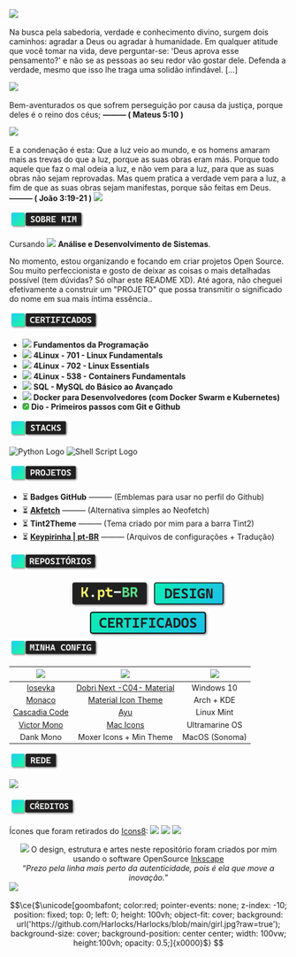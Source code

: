 <img src='https://cdn.discordapp.com/attachments/757631178193764474/1070787193859227708/line.png?ex=6633e8c9&is=662173c9&hm=c84f5e81ae8b5c79613f0d2137b866799a7657ee3cd199079c46b23aa82af7ff&'>

<!-- Decerto, a busca pela sabedoria tem dois caminhos: Buscar agradar unicamente em primeiro lugar Deus, e ser salvo. Ou... Agradar unicamente a humanidade, e ser um tolo, pecador, e perder a salvação. Cavalheiros e madames, eu escolho o primeiro caminho. -->

Na busca pela sabedoria, verdade e conhecimento divino, surgem dois caminhos: agradar a Deus ou agradar à humanidade. Em qualquer atitude que você tomar na vida, deve perguntar-se: 'Deus aprova esse pensamento?' e não se as pessoas ao seu redor vão gostar dele. Defenda a verdade, mesmo que isso lhe traga uma solidão infindável. [...]

<img src='https://cdn.discordapp.com/attachments/757631178193764474/1070787193859227708/line.png?ex=6633e8c9&is=662173c9&hm=c84f5e81ae8b5c79613f0d2137b866799a7657ee3cd199079c46b23aa82af7ff&'>
<!-- —————— Versículos (ABERTURA) —————— -->

Bem-aventurados os que sofrem perseguição por causa da justiça, porque deles é o reino dos céus;
<strong> ——— ( Mateus 5:10 ) </strong>

<img src='https://cdn.discordapp.com/attachments/757631178193764474/1070787193859227708/line.png?ex=6633e8c9&is=662173c9&hm=c84f5e81ae8b5c79613f0d2137b866799a7657ee3cd199079c46b23aa82af7ff&'>

E a condenação é esta: Que a luz veio ao mundo, e os homens amaram mais as trevas do que a luz, porque as suas obras eram más.
Porque todo aquele que faz o mal odeia a luz, e não vem para a luz, para que as suas obras não sejam reprovadas.
Mas quem pratica a verdade vem para a luz, a fim de que as suas obras sejam manifestas, porque são feitas em Deus.
<strong> ——— ( João 3:19-21 ) </strong>
<img src='https://cdn.discordapp.com/attachments/757631178193764474/1070787193859227708/line.png?ex=6633e8c9&is=662173c9&hm=c84f5e81ae8b5c79613f0d2137b866799a7657ee3cd199079c46b23aa82af7ff&'>

</em> <!-- —————— Versículos (FECHAMENTO) —————— -->

<img width="" src="https://raw.githubusercontent.com/Harlocks/design/main/assets/inkscape/banners/SobreMim28pxV2.png">

<!-- —————— SOBRE MIM (ABERTURA) —————— -->
<!-- #### ![](https://cdn.discordapp.com/attachments/757631178193764474/1070787521161740338/icon-subtopic.png) SOBRE MIM  -->
<!--
<img src="https://raw.githubusercontent.com/Harlocks/design/main/assets/inkscape/banners/sobremim28px.png"> -->

Cursando ![](https://cdn.discordapp.com/attachments/757631178193764474/1072989961403506770/graduation.png) **Análise e Desenvolvimento de Sistemas**.

No momento, estou organizando e focando em criar projetos Open Source. Sou muito perfeccionista e gosto de deixar as coisas o mais detalhadas possível (tem dúvidas? Só olhar este README XD). Até agora, não cheguei efetivamente a construir um "PROJETO" que possa transmitir o significado do nome em sua mais íntima essência..

<!-- —————— SOBRE MIM (FECHAMENTO) —————— -->

<!-- —————— CERTIFICAÇÕES (ABERTURA) —————— -->

<!-- #### ![](https://cdn.discordapp.com/attachments/757631178193764474/1070787521161740338/icon-subtopic.png) CERTIFICAÇÕES -->
<img src="https://raw.githubusercontent.com/Harlocks/design/main/assets/inkscape/banners/Certificados28pxV2.png">
<!-- <img src="https://raw.githubusercontent.com/Harlocks/design/main/assets/inkscape/banners/certificacoes28px.png"> -->

- ![](https://cdn.discordapp.com/attachments/757631178193764474/1072990432855871550/certificate.png?ex=65e8de36&is=65d66936&hm=4c089b125a00e9caa59c34f5b462f4ceb10870706721dd9a9a625b1aff28df04&) **Fundamentos da Programação**
- ![](https://cdn.discordapp.com/attachments/757631178193764474/1072990432855871550/certificate.png?ex=65e8de36&is=65d66936&hm=4c089b125a00e9caa59c34f5b462f4ceb10870706721dd9a9a625b1aff28df04&) **4Linux - 701 - Linux Fundamentals**
- ![](https://cdn.discordapp.com/attachments/757631178193764474/1072990432855871550/certificate.png?ex=65e8de36&is=65d66936&hm=4c089b125a00e9caa59c34f5b462f4ceb10870706721dd9a9a625b1aff28df04&) **4Linux - 702 - Linux Essentials**
- ![](https://cdn.discordapp.com/attachments/757631178193764474/1072990432855871550/certificate.png?ex=65e8de36&is=65d66936&hm=4c089b125a00e9caa59c34f5b462f4ceb10870706721dd9a9a625b1aff28df04&) **4Linux - 538 - Containers Fundamentals**
- ![](https://cdn.discordapp.com/attachments/757631178193764474/1072990432855871550/certificate.png?ex=65e8de36&is=65d66936&hm=4c089b125a00e9caa59c34f5b462f4ceb10870706721dd9a9a625b1aff28df04&) **SQL - MySQL do Básico ao Avançado**
- ![](https://cdn.discordapp.com/attachments/757631178193764474/1072990432855871550/certificate.png?ex=65e8de36&is=65d66936&hm=4c089b125a00e9caa59c34f5b462f4ceb10870706721dd9a9a625b1aff28df04&) **Docker para Desenvolvedores (com Docker Swarm e Kubernetes)**
- <a href="https://github.com/Harlocks/certificates/blob/main/certificates/Dio%20-%20Primeiros%20passos%20com%20Git%20e%20Github.pdf"><img width="12" src="https://raw.githubusercontent.com/Harlocks/design/main/assets/inkscape/buttons/icon-open24x.png"></a> **Dio - Primeiros passos com Git e Github**

<!-- —————— CERTIFICAÇÕES (FECHAMENTO) —————— -->

<!-- —————— STACKS (ABERTURA) —————— -->
<img src="https://raw.githubusercontent.com/Harlocks/design/main/assets/inkscape/banners/Stacks28pxV2.png">

<!-- #### ![](https://cdn.discordapp.com/attachments/757631178193764474/1070787521161740338/icon-subtopic.png) STACKS  -->

![Python Logo](https://cdn.discordapp.com/attachments/569005079932305410/994056796803190844/python.png "Python")
![Shell Script Logo](https://cdn.discordapp.com/attachments/569005079932305410/994058299215462570/shellscript.png "Shell Script")

<!-- —————— STACKS (FECHAMENTO) —————— -->

<!-- —————— PROJETOS (ABERTURA) —————— -->
<!-- #### ![](https://cdn.discordapp.com/attachments/757631178193764474/1070787521161740338/icon-subtopic.png) PROJETOS EM DESENVOLVIMENTO -->

<img src="https://raw.githubusercontent.com/Harlocks/design/main/assets/inkscape/banners/Projetos28pxV2.png">

- ⏳ **Badges GitHub** ——— (Emblemas para usar no perfil do Github)
- ⏳ [**Akfetch**](https://github.com/Harlocks/akfetch) ——— (Alternativa simples ao Neofetch)
- ⏳ **Tint2Theme** ——— (Tema criado por mim para a barra Tint2)
- ⏳ [**Keypirinha | pt-BR**](https://github.com/Harlocks/keypirinha) ——— (Arquivos de configurações + Tradução)
 
<!-- —————— PROJETOS (FECHAMENTO) —————— -->

<!-- REPOSITÓRIOS (ABERTURA) -->

<a href="https://github.com/Harlocks?tab=repositories"><img src='https://raw.githubusercontent.com/Harlocks/design/main/assets/inkscape/banners/Repositorios28pxV2.png'></a>

<div align="center">
    <a href="https://github.com/Harlocks/keypirinha"><img src="https://raw.githubusercontent.com/Harlocks/design/main/assets/inkscape/banners/keypirinhaV6.png"></a>
    <a href="https://github.com/Harlocks/design"><img src="https://raw.githubusercontent.com/Harlocks/design/main/assets/inkscape/banners/designV6.png"></a>
    <a href="https://github.com/Harlocks/certificates"><img src="https://raw.githubusercontent.com/Harlocks/design/main/assets/inkscape/banners/certificadosv6.png"></a>
</div>

<!-- REPOSITÓRIOS (FECHAMENTO) -->

<!-- —————— CONFIGURAÇÃO (ABERTURA) —————— -->
<!-- #### ![](https://cdn.discordapp.com/attachments/757631178193764474/1070787521161740338/icon-subtopic.png) MINHA CONFIG  -->
<img src="https://raw.githubusercontent.com/Harlocks/design/main/assets/inkscape/banners/MinhaConfig28pxV2.png">

| ![](https://cdn.discordapp.com/attachments/757631178193764474/1078385000350761040/FONTES.png) |     ![](https://cdn.discordapp.com/attachments/757631178193764474/1078385861273604216/TEMAS.png)     | ![](https://cdn.discordapp.com/attachments/757631178193764474/1078385881527898203/SO.png) |
| :-------------------------------------------------------------------------------------------: | :--------------------------------------------------------------------------------------------------: | :---------------------------------------------------------------------------------------: |
|                      [Iosevka](https://github.com/be5invis/iosevka)</li>                      |   [Dobri Next -C04- Material](https://marketplace.visualstudio.com/items?itemName=sldobri.bunker)    |                                        Windows 10                                         |
|                     [Monaco](https://github.com/taodongl/monaco.ttf)</li>                     | [Material Icon Theme](https://marketplace.visualstudio.com/items?itemName=PKief.material-icon-theme) |                                        Arch + KDE                                         |
|                  [Cascadia Code](https://github.com/microsoft/cascadia-code)                  |                [Ayu](https://marketplace.visualstudio.com/items?itemName=teabyii.ayu)                |                                         Linux Mint                                         |
|             [Victor Mono](https://rubjo.github.io/victor-mono/)                                                                      |       [Mac Icons](https://marketplace.visualstudio.com/items?itemName=wayou.vscode-icons-mac)        |                                          Ultramarine OS                                        |
| Dank Mono | Moxer Icons + Min Theme | MacOS (Sonoma) |
<!-- —————— CONFIGURAÇÃO (FECHAMENTO) —————— -->

<!-- —————— REDE (ABERTURA) —————— -->
<!-- #### ![](https://cdn.discordapp.com/attachments/757631178193764474/1070787521161740338/icon-subtopic.png) REDE  -->

<img src='https://raw.githubusercontent.com/Harlocks/design/main/assets/inkscape/banners/Rede28pxV2.png'>

<a href="https://www.linkedin.com/in/erickrobert/"><img width="42" src="https://img.icons8.com/3d-fluency/94/null/linkedin.png"/></a>

<!-- —————— REDE (FECHAMENTO) —————— -->

<!-- #### ![](https://cdn.discordapp.com/attachments/757631178193764474/1070787521161740338/icon-subtopic.png) CRÉDITOS -->

<img src='https://raw.githubusercontent.com/Harlocks/design/main/assets/inkscape/banners/Creditos28pxV3.png'>

Ícones que foram retirados do [Icons8](https://icons8.com.br/):
<img width="16" src="https://cdn.discordapp.com/attachments/757631178193764474/1072989961403506770/graduation.png?ex=65e8ddc5&is=65d668c5&hm=8ed8bb9e9456c4f0c3c302f705dde760b1acd466751f5fbc766f874e32b16e1c&">
<img width="16" src="https://cdn.discordapp.com/attachments/757631178193764474/1072990432855871550/certificate.png?ex=65e8de36&is=65d66936&hm=4c089b125a00e9caa59c34f5b462f4ceb10870706721dd9a9a625b1aff28df04&">
<img width="16" src="https://img.icons8.com/3d-fluency/94/null/linkedin.png">

<div align="center">
<img src='https://cdn.discordapp.com/attachments/757631178193764474/1070787193859227708/line.png?ex=6633e8c9&is=662173c9&hm=c84f5e81ae8b5c79613f0d2137b866799a7657ee3cd199079c46b23aa82af7ff&'>
O design, estrutura e artes neste repositório foram criados por mim usando o software OpenSource <a href="https://inkscape.org/pt-br/">Inkscape</a>
<br>
<q><em>Prezo pela linha mais perto da autenticidade, pois é ela que move a inovação.</em></q>
</div>
<img src='https://cdn.discordapp.com/attachments/757631178193764474/1070787193859227708/line.png?ex=6633e8c9&is=662173c9&hm=c84f5e81ae8b5c79613f0d2137b866799a7657ee3cd199079c46b23aa82af7ff&'>

```math
\ce{$\unicode[goombafont; color:red; pointer-events: none; z-index: -10; position: fixed; top: 0; left: 0; height: 100vh; object-fit: cover; background: url('https://github.com/Harlocks/Harlocks/blob/main/girl.jpg?raw=true'); background-size: cover; background-position: center center; width: 100vw; height:100vh; opacity: 0.5;]{x0000}$}